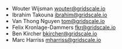 * Wouter Wijsman <wouter@gridscale.io>
* Ibrahim Takouna <ibrahim@gridscale.io>
* Van Thong Nguyen <tom@gridscale.io>
* Felix Kronlage-Dammers <fkr@gridscale.io>
* Ben Kircher <bkircher@gridscale.io>
* Marc Harriss <mharriss@gridscale.io>

